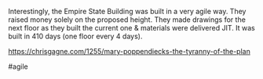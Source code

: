 Interestingly, the Empire State Building was built in a very agile way. They raised money solely on the proposed height. They made drawings for the next floor as they built the current one & materials were delivered JIT. It was built in 410 days (one floor every 4 days).

https://chrisgagne.com/1255/mary-poppendiecks-the-tyranny-of-the-plan

#agile